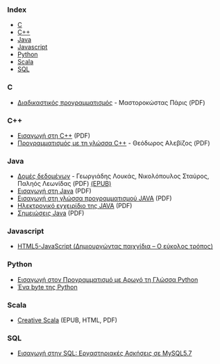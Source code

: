 ### Index

* [C](#c)
* [C++](#cpp)
* [Java](#java)
* [Javascript](#javascript)
* [Python](#python)
* [Scala](#scala)
* [SQL](#sql)


### C

* [Διαδικαστικός προγραμματισμός](https://repository.kallipos.gr/bitstream/11419/1346/1/00_master%20document_KOY.pdf) - Μαστοροκώστας Πάρις (PDF)


<h3 id="cpp">C++</h3>

* [Εισαγωγή στη C++](http://www.ebooks4greeks.gr/2011.Download_free-ebooks/Pliroforikis/glossa_programmatismoy_C++__eBooks4Greeks.gr.pdf) (PDF)
* [Προγραμματισμός με τη γλώσσα C++](https://repository.kallipos.gr/bitstream/11419/6443/1/00_master_document-KOY.pdf) - Θεόδωρος Αλεβίζος (PDF)


### Java

* [Δομές δεδομένων](https://repository.kallipos.gr/bitstream/11419/6217/4/DataStructures-%ce%9a%ce%9f%ce%a5.pdf) - Γεωργιάδης Λουκάς, Νικολόπουλος Σταύρος, Παληός Λεωνίδας (PDF)
[(EPUB)](https://repository.kallipos.gr/bitstream/11419/6217/5/DataStructures-%ce%9a%ce%9f%ce%a5.epub)
* [Εισαγωγή στη Java](http://www.ebooks4greeks.gr/wp-content/uploads/2013/03/Java-free-book.pdf) (PDF)
* [Εισαγωγή στη γλώσσα προγραμματισμού JAVA](http://www.ebooks4greeks.gr/dowloads/Pliroforiki/Glosses.program./Java__Downloaded_from_eBooks4Greeks.gr.pdf) (PDF)
* [Ηλεκτρονικό εγχειρίδιο της JAVA](http://www.ebooks4greeks.gr/wp-content/uploads/2013/04/java-2012-eBooks4Greeks.gr_.pdf) (PDF)
* [Σημειώσεις Java](http://www.ebooks4greeks.gr/wp-content/uploads/2013/03/shmeiwseis-Java-eBooks4Greeks.gr_.pdf) (PDF)


### Javascript

* [HTML5-JavaScript (Δημιουργώντας παιχνίδια – Ο εύκολος τρόπος)](https://www.ebooks4greeks.gr/html5-javascript)


### Python

* [Εισαγωγή στον Προγραμματισμό με Αρωγό τη Γλώσσα Python](https://www.ebooks4greeks.gr/eisagwgh-ston-programmatismo-me-arwgo-th-glwssa-python)
* [Ένα byte της Python](https://archive.org/details/AByteOfPythonEl)


### Scala

* [Creative Scala](https://github.com/mrdimosthenis/creative-scala) (EPUB, HTML, PDF)


### SQL

* [Εισαγωγή στην SQL: Εργαστηριακές Ασκήσεις σε MySQL5.7](https://www.ebooks4greeks.gr/eisagwgh-sthn-sql-ergasthriakes-askhseis-se-mysql5-7)


